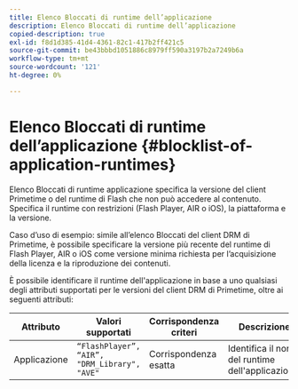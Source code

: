 ```yaml
---
title: Elenco Bloccati di runtime dell’applicazione
description: Elenco Bloccati di runtime dell’applicazione
copied-description: true
exl-id: f8d1d385-41d4-4361-82c1-417b2ff421c5
source-git-commit: be43bbbd1051886c8979ff590a3197b2a7249b6a
workflow-type: tm+mt
source-wordcount: '121'
ht-degree: 0%

---
```


# Elenco Bloccati di runtime dell’applicazione {#blocklist-of-application-runtimes}

Elenco Bloccati di runtime applicazione specifica la versione del client Primetime o del runtime di Flash che non può accedere al contenuto. Specifica il runtime con restrizioni (Flash Player, AIR o iOS), la piattaforma e la versione.

Caso d’uso di esempio: simile all’elenco Bloccati del client DRM di Primetime, è possibile specificare la versione più recente del runtime di Flash Player, AIR o iOS come versione minima richiesta per l’acquisizione della licenza e la riproduzione dei contenuti.

È possibile identificare il runtime dell&#39;applicazione in base a uno qualsiasi degli attributi supportati per le versioni del client DRM di Primetime, oltre ai seguenti attributi:

| **Attributo** | **Valori supportati** | **Corrispondenza criteri** | **Descrizione** |
|---|---|---|---|
| Applicazione | `“FlashPlayer”, “AIR”, "DRM_Library", "AVE"` | Corrispondenza esatta | Identifica il nome del runtime dell&#39;applicazione. |
